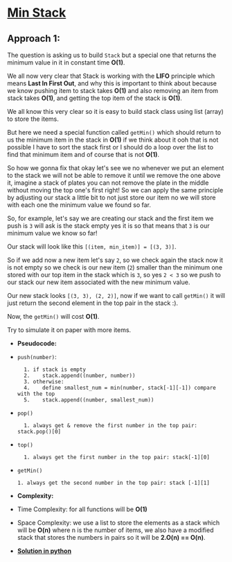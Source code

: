 # [Min Stack](https://leetcode.com/explore/challenge/card/30-day-leetcoding-challenge/529/week-2/3292/)

## Approach 1:

The question is asking us to build `Stack` but a special one that returns the minimum value in it in constant time **O(1)**.

We all now very clear that Stack is working with the **LIFO** principle which means **Last In First Out**, and why this is important to think about because we know pushing item to stack takes **O(1)** and also removing an item from stack takes **O(1)**, and getting the top item of the stack is **O(1)**.

We all know this very clear so it is easy to build stack class using list (array) to store the items.

But here we need a special function called `getMin()` which should return to us the minimum item in the stack in **O(1)** if we think about it ooh that is not possible I have to sort the stack first or I should do a loop over the list to find that minimum item and of course that is not **O(1)**.

So how we gonna fix that okay let's see we no whenever we put an element to the stack we will not be able to remove it until we remove the one above it, imagine a stack of plates you can not remove the plate in the middle without moving the top one's first right! So we can apply the same principle by adjusting our stack a little bit to not just store our item no we will store with each one the minimum value we found so far.

So, for example, let's say we are creating our stack and the first item we push is `3` will ask is the stack empty yes it is so that means that `3` is our minimum value we know so far!

Our stack will look like this `[(item, min_item)] = [(3, 3)]`.

So if we add now a new item let's say `2`, so we check again the stack now it is not empty so we check is our new item (`2`) smaller than the minimum one stored with our top item in the stack which is `3`, so yes `2 < 3` so we push to our stack our new item associated with the new minimum value.

Our new stack looks `[(3, 3), (2, 2)]`, now if we want to call `getMin()` it will just return the second element in the top pair in the stack :).

Now, the `getMin()` will cost **O(1)**.

Try to simulate it on paper with more items.


* **Pseudocode:**

* `push(number)`:
  ```
    1. if stack is empty
    2.    stack.append((number, number))
    3. otherwise:
    4.    define smallest_num = min(number, stack[-1][-1]) compare with the top
    5.    stack.append((number, smallest_num))
  ```
* `pop()`
  ```
    1. always get & remove the first number in the top pair: stack.pop()[0]
  ```
* `top()`
  ```
    1. always get the first number in the top pair: stack[-1][0]
  ```
* `getMin()`
  ```
  1. always get the second number in the top pair: stack [-1][1]
  ```

* **Complexity:**

* Time Complexity: for all functions will be **O(1)**

* Space Complexity: we use a list to store the elements as a stack which will be **O(n)** where n is the number of items, we also have a modified stack that stores the numbers in pairs so it will be **2.O(n) == O(n)**.

* **[Solution in python](Solution.py)**
